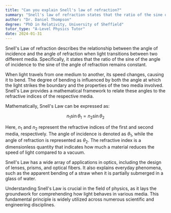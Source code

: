 ```yaml
---
title: "Can you explain Snell's law of refraction?"
summary: "Snell's law of refraction states that the ratio of the sine of the angle of incidence to the sine of the angle of refraction is constant."
author: "Dr. Daniel Thompson"
degree: "PhD in Relativity, University of Sheffield"
tutor_type: "A-Level Physics Tutor"
date: 2024-01-31
---
```


Snell's Law of refraction describes the relationship between the angle of incidence and the angle of refraction when light transitions between two different media. Specifically, it states that the ratio of the sine of the angle of incidence to the sine of the angle of refraction remains constant.

When light travels from one medium to another, its speed changes, causing it to bend. The degree of bending is influenced by both the angle at which the light strikes the boundary and the properties of the two media involved. Snell's Law provides a mathematical framework to relate these angles to the refractive indices of the respective media.

Mathematically, Snell's Law can be expressed as:

$$ n_1 \sin \theta_1 = n_2 \sin \theta_2 $$

Here, $n_1$ and $n_2$ represent the refractive indices of the first and second media, respectively. The angle of incidence is denoted as $\theta_1$, while the angle of refraction is represented as $\theta_2$. The refractive index is a dimensionless quantity that indicates how much a material reduces the speed of light compared to a vacuum.

Snell's Law has a wide array of applications in optics, including the design of lenses, prisms, and optical fibers. It also explains everyday phenomena, such as the apparent bending of a straw when it is partially submerged in a glass of water.

Understanding Snell's Law is crucial in the field of physics, as it lays the groundwork for comprehending how light behaves in various media. This fundamental principle is widely utilized across numerous scientific and engineering disciplines.
    